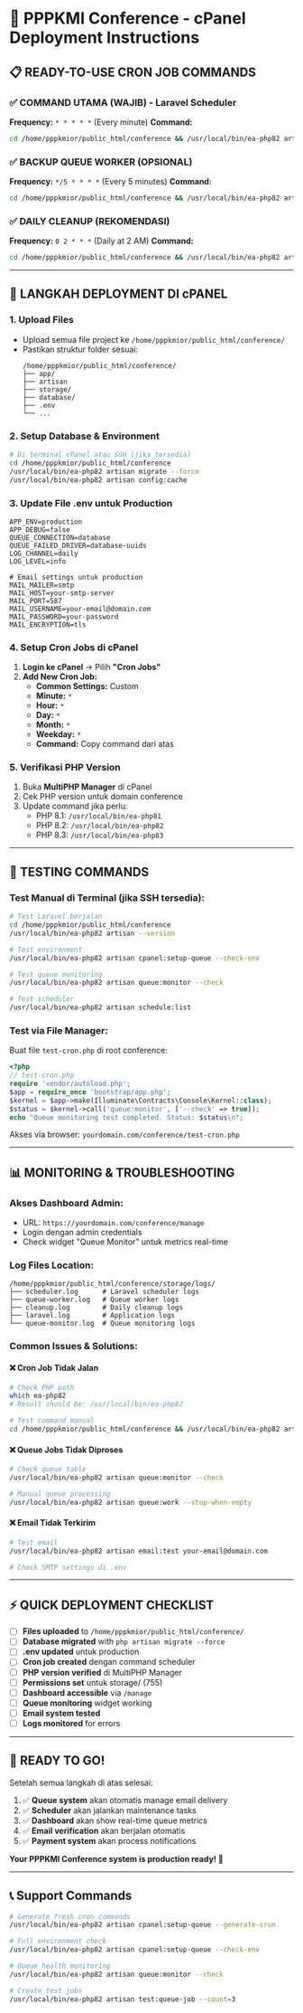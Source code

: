 # 🎯 PPPKMI Conference - cPanel Deployment Instructions

## 📋 READY-TO-USE CRON JOB COMMANDS

### ✅ COMMAND UTAMA (WAJIB) - Laravel Scheduler
**Frequency:** `* * * * *` (Every minute)
**Command:**
```bash
cd /home/pppkmior/public_html/conference && /usr/local/bin/ea-php82 artisan schedule:run >> storage/logs/scheduler.log 2>&1
```

### ✅ BACKUP QUEUE WORKER (OPSIONAL)
**Frequency:** `*/5 * * * *` (Every 5 minutes)
**Command:**
```bash
cd /home/pppkmior/public_html/conference && /usr/local/bin/ea-php82 artisan queue:work --stop-when-empty --timeout=300 >> storage/logs/queue-worker.log 2>&1
```

### ✅ DAILY CLEANUP (REKOMENDASI)
**Frequency:** `0 2 * * *` (Daily at 2 AM)
**Command:**
```bash
cd /home/pppkmior/public_html/conference && /usr/local/bin/ea-php82 artisan queue:monitor --cleanup >> storage/logs/cleanup.log 2>&1
```

---

## 🔧 LANGKAH DEPLOYMENT DI cPANEL

### 1. Upload Files
- Upload semua file project ke `/home/pppkmior/public_html/conference/`
- Pastikan struktur folder sesuai:
  ```
  /home/pppkmior/public_html/conference/
  ├── app/
  ├── artisan
  ├── storage/
  ├── database/
  ├── .env
  └── ...
  ```

### 2. Setup Database & Environment
```bash
# Di terminal cPanel atau SSH (jika tersedia)
cd /home/pppkmior/public_html/conference
/usr/local/bin/ea-php82 artisan migrate --force
/usr/local/bin/ea-php82 artisan config:cache
```

### 3. Update File .env untuk Production
```env
APP_ENV=production
APP_DEBUG=false
QUEUE_CONNECTION=database
QUEUE_FAILED_DRIVER=database-uuids
LOG_CHANNEL=daily
LOG_LEVEL=info

# Email settings untuk production
MAIL_MAILER=smtp
MAIL_HOST=your-smtp-server
MAIL_PORT=587
MAIL_USERNAME=your-email@domain.com
MAIL_PASSWORD=your-password
MAIL_ENCRYPTION=tls
```

### 4. Setup Cron Jobs di cPanel
1. **Login ke cPanel** → Pilih **"Cron Jobs"**
2. **Add New Cron Job:**
   - **Common Settings:** Custom
   - **Minute:** `*`
   - **Hour:** `*`
   - **Day:** `*`
   - **Month:** `*`
   - **Weekday:** `*`
   - **Command:** Copy command dari atas

### 5. Verifikasi PHP Version
1. Buka **MultiPHP Manager** di cPanel
2. Cek PHP version untuk domain conference
3. Update command jika perlu:
   - PHP 8.1: `/usr/local/bin/ea-php81`
   - PHP 8.2: `/usr/local/bin/ea-php82`
   - PHP 8.3: `/usr/local/bin/ea-php83`

---

## 🧪 TESTING COMMANDS

### Test Manual di Terminal (jika SSH tersedia):
```bash
# Test Laravel berjalan
cd /home/pppkmior/public_html/conference
/usr/local/bin/ea-php82 artisan --version

# Test environment
/usr/local/bin/ea-php82 artisan cpanel:setup-queue --check-env

# Test queue monitoring
/usr/local/bin/ea-php82 artisan queue:monitor --check

# Test scheduler
/usr/local/bin/ea-php82 artisan schedule:list
```

### Test via File Manager:
Buat file `test-cron.php` di root conference:
```php
<?php
// test-cron.php
require 'vendor/autoload.php';
$app = require_once 'bootstrap/app.php';
$kernel = $app->make(Illuminate\Contracts\Console\Kernel::class);
$status = $kernel->call('queue:monitor', ['--check' => true]);
echo "Queue monitoring test completed. Status: $status\n";
```

Akses via browser: `yourdomain.com/conference/test-cron.php`

---

## 📊 MONITORING & TROUBLESHOOTING

### Akses Dashboard Admin:
- URL: `https://yourdomain.com/conference/manage`
- Login dengan admin credentials
- Check widget "Queue Monitor" untuk metrics real-time

### Log Files Location:
```
/home/pppkmior/public_html/conference/storage/logs/
├── scheduler.log      # Laravel scheduler logs
├── queue-worker.log   # Queue worker logs  
├── cleanup.log        # Daily cleanup logs
├── laravel.log        # Application logs
└── queue-monitor.log  # Queue monitoring logs
```

### Common Issues & Solutions:

#### ❌ Cron Job Tidak Jalan
```bash
# Check PHP path
which ea-php82
# Result should be: /usr/local/bin/ea-php82

# Test command manual
cd /home/pppkmior/public_html/conference && /usr/local/bin/ea-php82 artisan schedule:run
```

#### ❌ Queue Jobs Tidak Diproses
```bash
# Check queue table
/usr/local/bin/ea-php82 artisan queue:monitor --check

# Manual queue processing
/usr/local/bin/ea-php82 artisan queue:work --stop-when-empty
```

#### ❌ Email Tidak Terkirim
```bash
# Test email
/usr/local/bin/ea-php82 artisan email:test your-email@domain.com

# Check SMTP settings di .env
```

---

## ⚡ QUICK DEPLOYMENT CHECKLIST

- [ ] **Files uploaded** to `/home/pppkmior/public_html/conference/`
- [ ] **Database migrated** with `php artisan migrate --force`
- [ ] **.env updated** untuk production
- [ ] **Cron job created** dengan command scheduler
- [ ] **PHP version verified** di MultiPHP Manager
- [ ] **Permissions set** untuk storage/ (755)
- [ ] **Dashboard accessible** via `/manage`
- [ ] **Queue monitoring** widget working
- [ ] **Email system tested**
- [ ] **Logs monitored** for errors

---

## 🎉 READY TO GO!

Setelah semua langkah di atas selesai:

1. ✅ **Queue system** akan otomatis manage email delivery
2. ✅ **Scheduler** akan jalankan maintenance tasks
3. ✅ **Dashboard** akan show real-time queue metrics
4. ✅ **Email verification** akan berjalan otomatis
5. ✅ **Payment system** akan process notifications

**Your PPPKMI Conference system is production ready! 🚀**

---

## 📞 Support Commands

```bash
# Generate fresh cron commands
/usr/local/bin/ea-php82 artisan cpanel:setup-queue --generate-cron

# Full environment check  
/usr/local/bin/ea-php82 artisan cpanel:setup-queue --check-env

# Queue health monitoring
/usr/local/bin/ea-php82 artisan queue:monitor --check

# Create test jobs
/usr/local/bin/ea-php82 artisan test:queue-job --count=3
```
